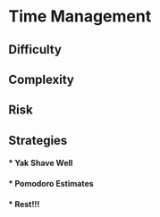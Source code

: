 # Time Management

## Difficulty

## Complexity

## Risk

## Strategies
#### * Yak Shave Well
#### * Pomodoro Estimates
#### * Rest!!!
